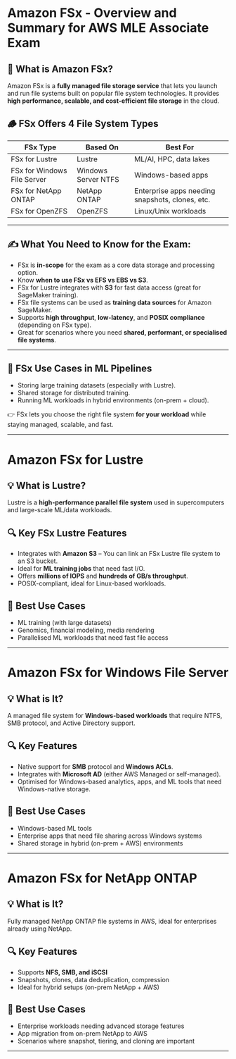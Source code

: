 # Amazon FSx - Overview and Summary for AWS MLE Associate Exam

## 🧠 What is Amazon FSx?
Amazon FSx is a **fully managed file storage service** that lets you launch and run file systems built on popular file system technologies. It provides **high performance, scalable, and cost-efficient file storage** in the cloud.

## 🪵 FSx Offers 4 File System Types

| FSx Type             | Based On              | Best For |
|----------------------|------------------------|----------|
| FSx for Lustre       | Lustre                 | ML/AI, HPC, data lakes |
| FSx for Windows File Server | Windows Server NTFS | Windows-based apps |
| FSx for NetApp ONTAP | NetApp ONTAP           | Enterprise apps needing snapshots, clones, etc. |
| FSx for OpenZFS      | OpenZFS                | Linux/Unix workloads |

---

## ✍️ What You Need to Know for the Exam:
- FSx is **in-scope** for the exam as a core data storage and processing option.
- Know **when to use FSx vs EFS vs EBS vs S3**.
- FSx for Lustre integrates with **S3** for fast data access (great for SageMaker training).
- FSx file systems can be used as **training data sources** for Amazon SageMaker.
- Supports **high throughput**, **low-latency**, and **POSIX compliance** (depending on FSx type).
- Great for scenarios where you need **shared, performant, or specialised file systems**.

---

## 🚀 FSx Use Cases in ML Pipelines
- Storing large training datasets (especially with Lustre).
- Shared storage for distributed training.
- Running ML workloads in hybrid environments (on-prem + cloud).

👉 FSx lets you choose the right file system **for your workload** while staying managed, scalable, and fast.

---

# Amazon FSx for Lustre

## 💡 What is Lustre?
Lustre is a **high-performance parallel file system** used in supercomputers and large-scale ML/data workloads.

## 🔍 Key FSx Lustre Features
- Integrates with **Amazon S3** – You can link an FSx Lustre file system to an S3 bucket.
- Ideal for **ML training jobs** that need fast I/O.
- Offers **millions of IOPS** and **hundreds of GB/s throughput**.
- POSIX-compliant, ideal for Linux-based workloads.

## 🎯 Best Use Cases
- ML training (with large datasets)
- Genomics, financial modeling, media rendering
- Parallelised ML workloads that need fast file access

---

# Amazon FSx for Windows File Server

## 💡 What is It?
A managed file system for **Windows-based workloads** that require NTFS, SMB protocol, and Active Directory support.

## 🔍 Key Features
- Native support for **SMB** protocol and **Windows ACLs**.
- Integrates with **Microsoft AD** (either AWS Managed or self-managed).
- Optimised for Windows-based analytics, apps, and ML tools that need Windows-native storage.

## 🎯 Best Use Cases
- Windows-based ML tools
- Enterprise apps that need file sharing across Windows systems
- Shared storage in hybrid (on-prem + AWS) environments

---

# Amazon FSx for NetApp ONTAP

## 💡 What is It?
Fully managed NetApp ONTAP file systems in AWS, ideal for enterprises already using NetApp.

## 🔍 Key Features
- Supports **NFS, SMB, and iSCSI**
- Snapshots, clones, data deduplication, compression
- Ideal for hybrid setups (on-prem NetApp + AWS)

## 🎯 Best Use Cases
- Enterprise workloads needing advanced storage features
- App migration from on-prem NetApp to AWS
- Scenarios where snapshot, tiering, and cloning are important

---


